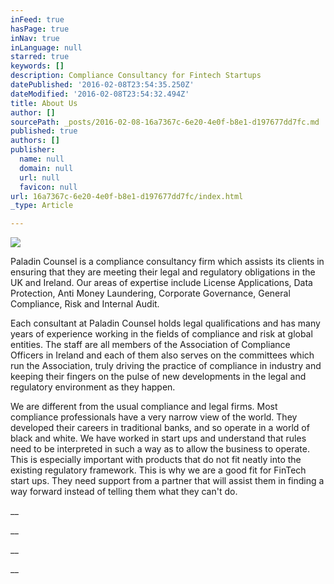 ```yaml
---
inFeed: true
hasPage: true
inNav: true
inLanguage: null
starred: true
keywords: []
description: Compliance Consultancy for Fintech Startups
datePublished: '2016-02-08T23:54:35.250Z'
dateModified: '2016-02-08T23:54:32.494Z'
title: About Us
author: []
sourcePath: _posts/2016-02-08-16a7367c-6e20-4e0f-b8e1-d197677dd7fc.md
published: true
authors: []
publisher:
  name: null
  domain: null
  url: null
  favicon: null
url: 16a7367c-6e20-4e0f-b8e1-d197677dd7fc/index.html
_type: Article

---
```

![](https://s3-us-west-2.amazonaws.com/the-grid-img/p/48f312d3b688f7172cbcdf62a31c534ce08b4ca7.gif)

Paladin Counsel is a compliance consultancy firm which assists its clients in ensuring that they are meeting their legal and regulatory obligations in the UK and Ireland. Our areas of expertise include License Applications, Data Protection, Anti Money Laundering, Corporate Governance, General Compliance, Risk and Internal Audit.

Each 
consultant at Paladin Counsel holds legal qualifications and has many years 
of experience working in the fields of compliance and risk at global entities. 
The staff are all members of the Association of Compliance Officers in Ireland 
and each of them also serves on the committees which run the Association, truly 
driving the practice of compliance in industry and keeping their fingers on the 
pulse of new developments in the legal and regulatory environment as they 
happen.

We are different 
from the usual compliance and legal firms. Most compliance professionals have a 
very narrow view of the world. They developed their careers in traditional 
banks, and so operate in a world of black and white. We have worked in start ups 
and understand that rules need to be interpreted in such a way as to allow the 
business to operate. This is especially important with products that do not fit 
neatly into the existing regulatory framework. This is why we are a good fit for 
FinTech start ups. They need support from a partner that will assist them in 
finding a way forward instead of telling them what they can't 
do.

__

__

__

__